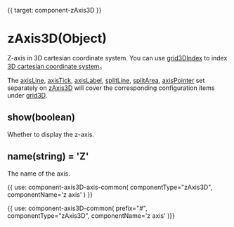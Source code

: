 {{ target: component-zAxis3D }}

# zAxis3D(Object)

Z-axis in 3D cartesian coordinate system.
You can use [grid3DIndex](~zAxis3D.grid3DIndex) to index [3D cartesian coordinate system](~grid3D)。

The [axisLine](~zAxis3D.axisLine), [axisTick](~zAxis3D.axisTick), [axisLabel](~zAxis3D.axisLabel), [splitLine](~zAxis3D.splitLine), [splitArea](~zAxis3D.splitArea), [axisPointer](~zAxis3D.axisPointer) set separately on [zAxis3D](~zAxis3D) will cover the corresponding configuration items under [grid3D](~grid3D).

## show(boolean)

Whether to display the z-axis.

## name(string) = 'Z'

The name of the axis.

{{ use: component-axis3D-axis-common(
    componentType="zAxis3D",
    componentName='z axis'
) }}

{{ use: component-axis3D-common(
    prefix="#",
    componentType="zAxis3D",
    componentName='z axis'
)}}